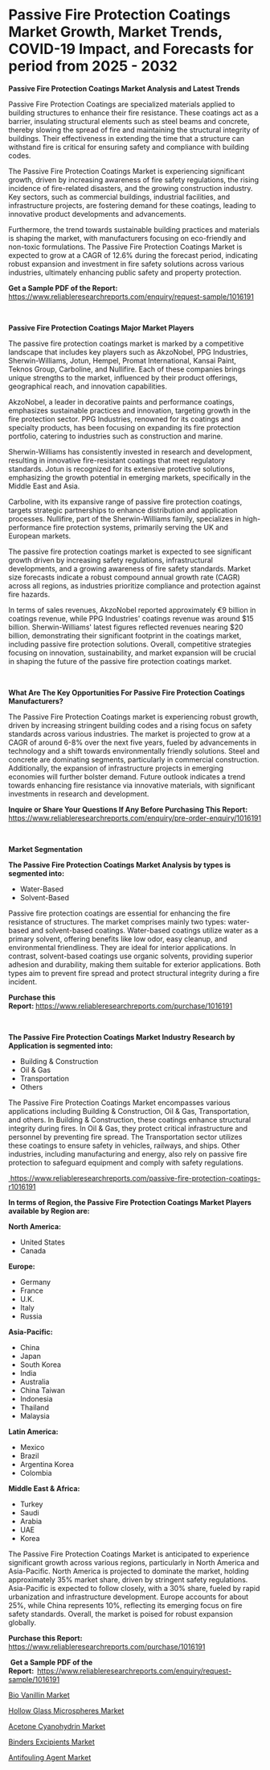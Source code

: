 <p><h1>Passive Fire Protection Coatings Market Growth, Market Trends, COVID-19 Impact, and Forecasts for period from 2025 - 2032</h1></p><p><strong>Passive Fire Protection Coatings Market Analysis and Latest Trends</strong></p>
<p><p>Passive Fire Protection Coatings are specialized materials applied to building structures to enhance their fire resistance. These coatings act as a barrier, insulating structural elements such as steel beams and concrete, thereby slowing the spread of fire and maintaining the structural integrity of buildings. Their effectiveness in extending the time that a structure can withstand fire is critical for ensuring safety and compliance with building codes.</p><p>The Passive Fire Protection Coatings Market is experiencing significant growth, driven by increasing awareness of fire safety regulations, the rising incidence of fire-related disasters, and the growing construction industry. Key sectors, such as commercial buildings, industrial facilities, and infrastructure projects, are fostering demand for these coatings, leading to innovative product developments and advancements.</p><p>Furthermore, the trend towards sustainable building practices and materials is shaping the market, with manufacturers focusing on eco-friendly and non-toxic formulations. The Passive Fire Protection Coatings Market is expected to grow at a CAGR of 12.6% during the forecast period, indicating robust expansion and investment in fire safety solutions across various industries, ultimately enhancing public safety and property protection.</p></p>
<p><strong>Get a Sample PDF of the Report:&nbsp;</strong> <a href="https://www.reliableresearchreports.com/enquiry/request-sample/1016191?utm_campaign=118&utm_medium=2&utm_source=Github&utm_content=ia&utm_term=01042025&utm_id=passive-fire-protection-coatings">https://www.reliableresearchreports.com/enquiry/request-sample/1016191</a></p>
<p>&nbsp;</p>
<p><strong>Passive Fire Protection Coatings Major Market Players</strong></p>
<p><p>The passive fire protection coatings market is marked by a competitive landscape that includes key players such as AkzoNobel, PPG Industries, Sherwin-Williams, Jotun, Hempel, Promat International, Kansai Paint, Teknos Group, Carboline, and Nullifire. Each of these companies brings unique strengths to the market, influenced by their product offerings, geographical reach, and innovation capabilities.</p><p>AkzoNobel, a leader in decorative paints and performance coatings, emphasizes sustainable practices and innovation, targeting growth in the fire protection sector. PPG Industries, renowned for its coatings and specialty products, has been focusing on expanding its fire protection portfolio, catering to industries such as construction and marine.</p><p>Sherwin-Williams has consistently invested in research and development, resulting in innovative fire-resistant coatings that meet regulatory standards. Jotun is recognized for its extensive protective solutions, emphasizing the growth potential in emerging markets, specifically in the Middle East and Asia.</p><p>Carboline, with its expansive range of passive fire protection coatings, targets strategic partnerships to enhance distribution and application processes. Nullifire, part of the Sherwin-Williams family, specializes in high-performance fire protection systems, primarily serving the UK and European markets.</p><p>The passive fire protection coatings market is expected to see significant growth driven by increasing safety regulations, infrastructural developments, and a growing awareness of fire safety standards. Market size forecasts indicate a robust compound annual growth rate (CAGR) across all regions, as industries prioritize compliance and protection against fire hazards.</p><p>In terms of sales revenues, AkzoNobel reported approximately €9 billion in coatings revenue, while PPG Industries' coatings revenue was around $15 billion. Sherwin-Williams' latest figures reflected revenues nearing $20 billion, demonstrating their significant footprint in the coatings market, including passive fire protection solutions. Overall, competitive strategies focusing on innovation, sustainability, and market expansion will be crucial in shaping the future of the passive fire protection coatings market.</p></p>
<p>&nbsp;</p>
<p><strong>What Are The Key Opportunities For Passive Fire Protection Coatings Manufacturers?</strong></p>
<p><p>The Passive Fire Protection Coatings market is experiencing robust growth, driven by increasing stringent building codes and a rising focus on safety standards across various industries. The market is projected to grow at a CAGR of around 6-8% over the next five years, fueled by advancements in technology and a shift towards environmentally friendly solutions. Steel and concrete are dominating segments, particularly in commercial construction. Additionally, the expansion of infrastructure projects in emerging economies will further bolster demand. Future outlook indicates a trend towards enhancing fire resistance via innovative materials, with significant investments in research and development.</p></p>
<p><strong>Inquire or Share Your Questions If Any Before Purchasing This Report:</strong> <a href="https://www.reliableresearchreports.com/enquiry/pre-order-enquiry/1016191?utm_campaign=118&utm_medium=2&utm_source=Github&utm_content=ia&utm_term=01042025&utm_id=passive-fire-protection-coatings">https://www.reliableresearchreports.com/enquiry/pre-order-enquiry/1016191</a></p>
<p>&nbsp;</p>
<p><strong>Market Segmentation</strong></p>
<p><strong>The Passive Fire Protection Coatings Market Analysis by types is segmented into:</strong></p>
<p><ul><li>Water-Based</li><li>Solvent-Based</li></ul></p>
<p><p>Passive fire protection coatings are essential for enhancing the fire resistance of structures. The market comprises mainly two types: water-based and solvent-based coatings. Water-based coatings utilize water as a primary solvent, offering benefits like low odor, easy cleanup, and environmental friendliness. They are ideal for interior applications. In contrast, solvent-based coatings use organic solvents, providing superior adhesion and durability, making them suitable for exterior applications. Both types aim to prevent fire spread and protect structural integrity during a fire incident.</p></p>
<p><strong>Purchase this Report:&nbsp;</strong><a href="https://www.reliableresearchreports.com/purchase/1016191?utm_campaign=118&utm_medium=2&utm_source=Github&utm_content=ia&utm_term=01042025&utm_id=passive-fire-protection-coatings">https://www.reliableresearchreports.com/purchase/1016191</a></p>
<p>&nbsp;</p>
<p><strong>The Passive Fire Protection Coatings Market Industry Research by Application is segmented into:</strong></p>
<p><ul><li>Building & Construction</li><li>Oil & Gas</li><li>Transportation</li><li>Others</li></ul></p>
<p><p>The Passive Fire Protection Coatings Market encompasses various applications including Building & Construction, Oil & Gas, Transportation, and others. In Building & Construction, these coatings enhance structural integrity during fires. In Oil & Gas, they protect critical infrastructure and personnel by preventing fire spread. The Transportation sector utilizes these coatings to ensure safety in vehicles, railways, and ships. Other industries, including manufacturing and energy, also rely on passive fire protection to safeguard equipment and comply with safety regulations.</p></p>
<p><a href="https://www.reliableresearchreports.com/passive-fire-protection-coatings-r1016191?utm_campaign=118&utm_medium=2&utm_source=Github&utm_content=ia&utm_term=01042025&utm_id=passive-fire-protection-coatings">&nbsp;https://www.reliableresearchreports.com/passive-fire-protection-coatings-r1016191</a></p>
<p><strong>In terms of Region, the Passive Fire Protection Coatings Market Players available by Region are:</strong></p>
<p>
    <p> <strong> North America: </strong>
        <ul>
            <li>United States</li>
            <li>Canada</li>
        </ul>
        </p> 
    <p> <strong> Europe: </strong>
        <ul>
            <li>Germany</li>
            <li>France</li>
            <li>U.K.</li>
            <li>Italy</li>
            <li>Russia</li>
        </ul>
        </p> 
    <p> <strong> Asia-Pacific: </strong>
        <ul>
            <li>China</li>
            <li>Japan</li>
            <li>South Korea</li>
            <li>India</li>
            <li>Australia</li>
            <li>China Taiwan</li>
            <li>Indonesia</li>
            <li>Thailand</li>
            <li>Malaysia</li>
        </ul>
        </p> 
    <p> <strong> Latin America: </strong>
        <ul>
            <li>Mexico</li>
            <li>Brazil</li>
            <li>Argentina Korea</li>
            <li>Colombia</li>
        </ul>
        </p> 
    <p> <strong> Middle East & Africa: </strong>
        <ul>
            <li>Turkey</li>
            <li>Saudi</li>
            <li>Arabia</li>
            <li>UAE</li>
            <li>Korea</li>
        </ul>
    </p>
    </p>
<p><p>The Passive Fire Protection Coatings Market is anticipated to experience significant growth across various regions, particularly in North America and Asia-Pacific. North America is projected to dominate the market, holding approximately 35% market share, driven by stringent safety regulations. Asia-Pacific is expected to follow closely, with a 30% share, fueled by rapid urbanization and infrastructure development. Europe accounts for about 25%, while China represents 10%, reflecting its emerging focus on fire safety standards. Overall, the market is poised for robust expansion globally.</p></p>
<p><strong>Purchase this Report: </strong><a href="https://www.reliableresearchreports.com/purchase/1016191?utm_campaign=118&utm_medium=2&utm_source=Github&utm_content=ia&utm_term=01042025&utm_id=passive-fire-protection-coatings">https://www.reliableresearchreports.com/purchase/1016191</a></p>
<p>&nbsp;<strong>Get a Sample PDF of the Report:&nbsp;&nbsp;</strong><a href="https://www.reliableresearchreports.com/enquiry/request-sample/1016191?utm_campaign=118&utm_medium=2&utm_source=Github&utm_content=ia&utm_term=01042025&utm_id=passive-fire-protection-coatings">https://www.reliableresearchreports.com/enquiry/request-sample/1016191</a></p>
<p><strong></strong></p>
<p><p><a href="https://github.com/helmeludu/Market-Research-Report-List-1/blob/main/bio-vanillin-market.md?utm_campaign=118&utm_medium=2&utm_source=Github&utm_content=ia&utm_term=01042025&utm_id=passive-fire-protection-coatings">Bio Vanillin Market</a></p><p><a href="https://github.com/baheraennika/Market-Research-Report-List-1/blob/main/hollow-glass-microspheres-market.md?utm_campaign=118&utm_medium=2&utm_source=Github&utm_content=ia&utm_term=01042025&utm_id=passive-fire-protection-coatings">Hollow Glass Microspheres Market</a></p><p><a href="https://github.com/adelanwkadua/Market-Research-Report-List-1/blob/main/acetone-cyanohydrin-market.md?utm_campaign=118&utm_medium=2&utm_source=Github&utm_content=ia&utm_term=01042025&utm_id=passive-fire-protection-coatings">Acetone Cyanohydrin Market</a></p><p><a href="https://github.com/elroddrewspm/Market-Research-Report-List-1/blob/main/binders-excipients-market.md?utm_campaign=118&utm_medium=2&utm_source=Github&utm_content=ia&utm_term=01042025&utm_id=passive-fire-protection-coatings">Binders Excipients Market</a></p><p><a href="https://github.com/mokeleveisel/Market-Research-Report-List-1/blob/main/antifouling-agent-market.md?utm_campaign=118&utm_medium=2&utm_source=Github&utm_content=ia&utm_term=01042025&utm_id=passive-fire-protection-coatings">Antifouling Agent Market</a></p></p>